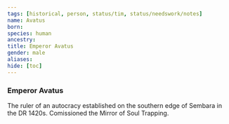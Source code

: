 ```yaml
---
tags: [historical, person, status/tim, status/needswork/notes]
name: Avatus
born:
species: human
ancestry:
title: Emperor Avatus
gender: male
aliases:
hide: [toc]
---
```


### Emperor Avatus

The ruler of an autocracy established on the southern edge of Sembara in the DR 1420s. Comissioned the Mirror of Soul Trapping. 


